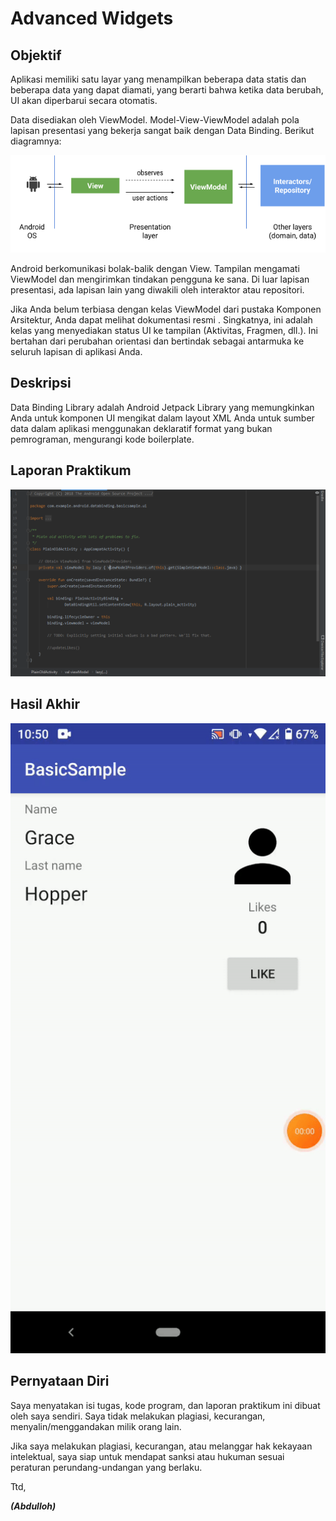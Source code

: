 # Advanced Widgets

## Objektif
Aplikasi memiliki satu layar yang menampilkan beberapa data statis dan beberapa data yang dapat diamati, yang berarti bahwa ketika data berubah, UI akan diperbarui secara otomatis.

Data disediakan oleh ViewModel. Model-View-ViewModel adalah pola lapisan presentasi yang bekerja sangat baik dengan Data Binding. Berikut diagramnya:

![code](img/teori.PNG)

Android berkomunikasi bolak-balik dengan View.  Tampilan mengamati ViewModel dan mengirimkan tindakan pengguna ke sana.  Di luar lapisan presentasi, ada lapisan lain yang diwakili oleh interaktor atau repositori.

Jika Anda belum terbiasa dengan kelas ViewModel dari pustaka Komponen Arsitektur, Anda dapat melihat dokumentasi resmi . Singkatnya, ini adalah kelas yang menyediakan status UI ke tampilan (Aktivitas, Fragmen, dll.). Ini bertahan dari perubahan orientasi dan bertindak sebagai antarmuka ke seluruh lapisan di aplikasi Anda.

## Deskripsi
Data Binding Library adalah Android Jetpack Library yang memungkinkan Anda untuk komponen UI mengikat dalam layout XML Anda untuk sumber data dalam aplikasi menggunakan deklaratif format yang bukan pemrograman, mengurangi kode boilerplate.

## Laporan Praktikum

![code](img/samplecode.PNG)


## Hasil Akhir

![hasil](img/hasil.gif)


## Pernyataan Diri

Saya menyatakan isi tugas, kode program, dan laporan praktikum ini dibuat oleh saya sendiri. Saya tidak melakukan plagiasi, kecurangan, menyalin/menggandakan milik orang lain.

Jika saya melakukan plagiasi, kecurangan, atau melanggar hak kekayaan intelektual, saya siap untuk mendapat sanksi atau hukuman sesuai peraturan perundang-undangan yang berlaku.

Ttd,

***(Abdulloh)***
